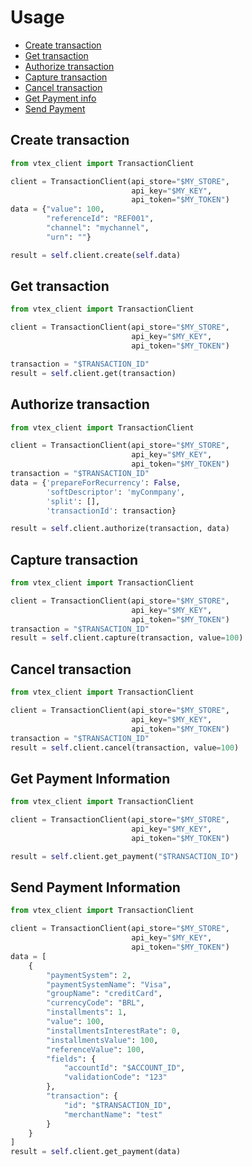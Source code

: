 # Usage

- [Create transaction](#create)
- [Get transaction](#get)
- [Authorize transaction](#authorize)
- [Capture transaction](#capture)
- [Cancel transaction](#cancel)
- [Get Payment info](#get-payment)
- [Send Payment](#send-payment)



## <a name="create"></a>Create transaction
```python
from vtex_client import TransactionClient

client = TransactionClient(api_store="$MY_STORE",
                           api_key="$MY_KEY",
                           api_token="$MY_TOKEN")
data = {"value": 100,
        "referenceId": "REF001",
        "channel": "mychannel",
        "urn": ""}

result = self.client.create(self.data)
```


## <a name="get"></a>Get transaction
```python
from vtex_client import TransactionClient

client = TransactionClient(api_store="$MY_STORE",
                           api_key="$MY_KEY",
                           api_token="$MY_TOKEN")

transaction = "$TRANSACTION_ID"
result = self.client.get(transaction)
```


## <a name="authorize"></a>Authorize transaction
```python
from vtex_client import TransactionClient

client = TransactionClient(api_store="$MY_STORE",
                           api_key="$MY_KEY",
                           api_token="$MY_TOKEN")
transaction = "$TRANSACTION_ID"
data = {'prepareForRecurrency': False,
        'softDescriptor': 'myConmpany',
        'split': [],
        'transactionId': transaction}

result = self.client.authorize(transaction, data)
```

## <a name="capture"></a>Capture transaction
```python
from vtex_client import TransactionClient

client = TransactionClient(api_store="$MY_STORE",
                           api_key="$MY_KEY",
                           api_token="$MY_TOKEN")
transaction = "$TRANSACTION_ID"
result = self.client.capture(transaction, value=100)
```

## <a name="cancel"></a>Cancel transaction
```python
from vtex_client import TransactionClient

client = TransactionClient(api_store="$MY_STORE",
                           api_key="$MY_KEY",
                           api_token="$MY_TOKEN")
transaction = "$TRANSACTION_ID"
result = self.client.cancel(transaction, value=100)
```

## <a name="get-payment"></a>Get Payment Information
```python
from vtex_client import TransactionClient

client = TransactionClient(api_store="$MY_STORE",
                           api_key="$MY_KEY",
                           api_token="$MY_TOKEN")

result = self.client.get_payment("$TRANSACTION_ID")
```


## <a name="send-payment"></a>Send Payment Information
```python
from vtex_client import TransactionClient

client = TransactionClient(api_store="$MY_STORE",
                           api_key="$MY_KEY",
                           api_token="$MY_TOKEN")
data = [
    {
        "paymentSystem": 2,
        "paymentSystemName": "Visa",
        "groupName": "creditCard",
        "currencyCode": "BRL",
        "installments": 1,
        "value": 100,
        "installmentsInterestRate": 0,
        "installmentsValue": 100,
        "referenceValue": 100,
        "fields": {
            "accountId": "$ACCOUNT_ID",
            "validationCode": "123"
        },
        "transaction": {
            "id": "$TRANSACTION_ID",
            "merchantName": "test"
        }
    }
]
result = self.client.get_payment(data)
```
